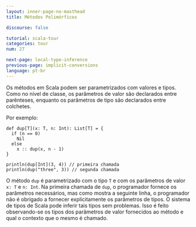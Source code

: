 ```yaml
---
layout: inner-page-no-masthead
title: Métodos Polimórficos

discourse: false

tutorial: scala-tour
categories: tour
num: 27

next-page: local-type-inference
previous-page: implicit-conversions
language: pt-br
---
```


Os métodos em Scala podem ser parametrizados com valores e tipos. Como no nível de classe, os parâmetros de valor são declarados entre parênteses, enquanto os parâmetros de tipo são declarados entre colchetes.

Por exemplo:

```tut
def dup[T](x: T, n: Int): List[T] = {
  if (n == 0)
    Nil
  else
    x :: dup(x, n - 1)
}

println(dup[Int](3, 4)) // primeira chamada
println(dup("three", 3)) // segunda chamada
```

O método `dup` é parametrizado com o tipo `T` e com os parâmetros de valor `x: T` e `n: Int`. Na primeira chamada de `dup`, o programador fornece os parâmetros necessários, mas como mostra a seguinte linha, o programador não é obrigado a fornecer explicitamente os parâmetros de tipos. O sistema de tipos de Scala pode inferir tais tipos sem problemas. Isso é feito observando-se os tipos dos parâmetros de valor fornecidos ao método e qual o contexto que o mesmo é chamado.

